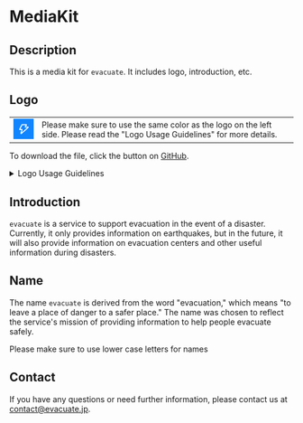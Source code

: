 # MediaKit

## Description

This is a media kit for `evacuate`. It includes logo, introduction, etc.

## Logo

<table>
    <tbody>
        <tr>
            <td rowspan="2">
                <img src="./assets/logo.png" width="75px">
            </td>
            <td>
                Please make sure to use the same color as the logo on the left side.
                Please read the "Logo Usage Guidelines" for more details.
            </td>
        </tr>
    </tbody>
</table>

To download the file, click the button on [GitHub](https://github.com/evacuate/mediakit).

<details>

<summary>Logo Usage Guidelines</summary>

### Please follow the guidelines below

**Data, editing, and color**

- As a general rule, please use materials downloaded from this page
  - Do not transform the material.
  - Do not embellish the materials.
- As a general rule, use the full-color version of the logo
  - If a full-color version is not available, depending on the context of the placement, you may only use a grayscale version of the logo in the editorial process.
  - Please determine the grayscale value based on the contrast with the background of the placement

**Logos and Logotypes**

> **Note:** Logotypes are currently not available.

- Logo mark can be used as a stand-alone logotype
- Logotype cannot be used by itself

**Isolation**

- Please ensure that the margin size around the logo is about half the size of the logo, both vertically and horizontally.
- Also, please use an image with a transparent background.

</details>

## Introduction

`evacuate` is a service to support evacuation in the event of a disaster. Currently, it only provides information on earthquakes, but in the future, it will also provide information on evacuation centers and other useful information during disasters.

## Name

The name `evacuate` is derived from the word "evacuation," which means "to leave a place of danger to a safer place." The name was chosen to reflect the service's mission of providing information to help people evacuate safely.

Please make sure to use lower case letters for names

## Contact

If you have any questions or need further information, please contact us at [contact@evacuate.jp](mailto:contact@evacuate.jp).
